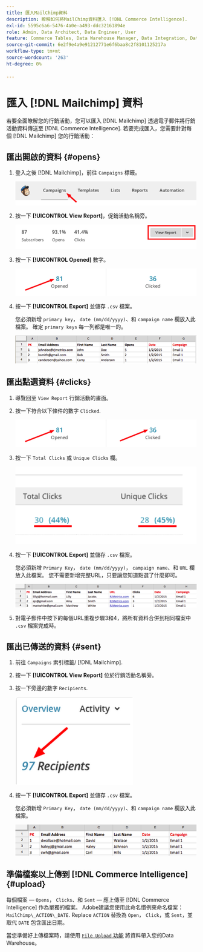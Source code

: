 ```yaml
---
title: 匯入MailChimp資料
description: 瞭解如何將MailChimp資料匯入 [!DNL Commerce Intelligence].
exl-id: 5595c6a6-5476-4a0e-a493-ddc32161894e
role: Admin, Data Architect, Data Engineer, User
feature: Commerce Tables, Data Warehouse Manager, Data Integration, Data Import/Export
source-git-commit: 6e2f9e4a9e91212771e6f6baa8c2f8101125217a
workflow-type: tm+mt
source-wordcount: '263'
ht-degree: 0%

---
```


# 匯入 [!DNL Mailchimp] 資料

若要全面瞭解您的行銷活動，您可以匯入 [!DNL Mailchimp] 透過電子郵件將行銷活動資料傳送至 [!DNL Commerce Intelligence]. 若要完成匯入，您需要針對每個 [!DNL Mailchimp] 您的行銷活動：

## 匯出開啟的資料 {#opens}

1. 登入之後 [!DNL Mailchimp]，前往 `Campaigns` 標籤。

   ![匯入mailchimp 1](../../../assets/import-mailchimp-1.png)

1. 按一下 **[!UICONTROL View Report]**，促銷活動名稱旁。

   ![匯入mailchimp 2](../../../assets/import-mailchimp-2.png)

1. 按一下 **[!UICONTROL Opened]** 數字。

   ![匯入mailchimp 3](../../../assets/import-mailchimp-3.png)

1. 按一下 **[!UICONTROL Export]** 並儲存 `.csv` 檔案。

   您必須新增 `primary key`， `date (mm/dd/yyyy)`、和 `campaign name` 欄放入此檔案。 確定 `primary keys` 每一列都是唯一的。

   ![匯入mailchimp 4](../../../assets/import-mailchimp-4.png)

## 匯出點選資料 {#clicks}

1. 導覽回至 `View Report` 行銷活動的畫面。

1. 按一下符合以下條件的數字 `Clicked`.

   ![匯入mailchimp 5](../../../assets/import-mailchimp-5.png)

1. 按一下 `Total Clicks` 或 `Unique Clicks` 欄。

   ![匯入mailchimp 6](../../../assets/import-mailchimp-6.png)

1. 按一下 **[!UICONTROL Export]** 並儲存 `.csv` 檔案。

   您必須新增 `Primary Key`， `date (mm/dd/yyyy)`， `campaign name`、和 `URL` 欄放入此檔案。 您不需要新增完整URL，只要讓您知道點選了什麼即可。

   ![匯入mailchimp 7](../../../assets/import-mailchimp-7.png)

1. 對電子郵件中按下的每個URL重複步驟3和4，將所有資料合併到相同檔案中 `.csv` 檔案完成時。

## 匯出已傳送的資料 {#sent}

1. 前往 `Campaigns` 索引標籤/ [!DNL Mailchimp].

1. 按一下 **[!UICONTROL View Report]** 位於行銷活動名稱旁。

1. 按一下旁邊的數字 `Recipients`.

   ![匯入mailchimp 8](../../../assets/import-mailchimp-8.png)

1. 按一下 **[!UICONTROL Export]** 並儲存 `.csv` 檔案。

   您必須新增 `Primary Key`， `date (mm/dd/yyyy)`、和 `campaign name` 欄放入此檔案。

   ![匯入mailchimp 9](../../../assets/import-mailchimp-9.png)

## 準備檔案以上傳到 [!DNL Commerce Intelligence] {#upload}

每個檔案 —  `Opens`， `Clicks`、和 `Sent`  — 應上傳至 [!DNL Commerce Intelligence] 作為單獨的檔案。 Adobe建議您使用此命名慣例來命名檔案： `MailChimp\_ACTION\_DATE`. Replace `ACTION` 替換為 `Open`， `Click`，或 `Sent`，並取代 `DATE` 包含匯出日期。

當您準備好上傳檔案時，請使用 [`File Upload` 功能](../connecting-data/using-file-uploader.md) 將資料帶入您的Data Warehouse。
